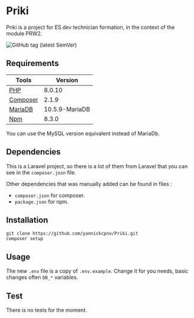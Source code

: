 # Priki

Priki is a project for ES dev technician formation, in the context of the module PRW2.

![GitHub tag (latest SemVer)](https://img.shields.io/github/v/tag/yannickcpnv/Priki?label=Version)

## Requirements

| Tools                                         | Version           |
|-----------------------------------------------|-------------------|
| [PHP](https://www.php.net/downloads.php)      | 8.0.10            |
| [Composer](https://getcomposer.org/download/) | 2.1.9             |
| [MariaDB](https://mariadb.org/download/)      | 10.5.9-MariaDB    |
| [Npm](https://nodejs.org/en/download/)        | 8.3.0             |

You can use the MySQL version equivalent instead of MariaDb.

## Dependencies

This is a Laravel project, so there is a lot of them from Laravel that you can see in the `composer.josn` file.

Other dependencies that was manually added can be found in files :

- `composer.json` for composer.
- `package.json` for npm.

## Installation

```shell
git clone https://github.com/yannickcpnv/Priki.git
composer setup
```

## Usage

The new `.env` file is a copy of `.env.example`. Change it for you needs, basic changes often `DB_*` variables.

## Test

There is no tests for the moment.
